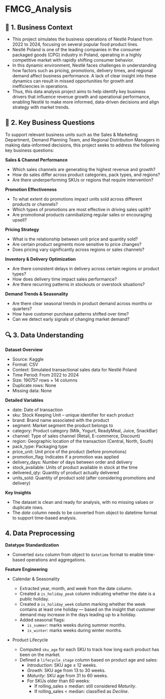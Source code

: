 # FMCG_Analysis
## 🧠 1. Business Context
- This project simulates the business operations of Nestlé Poland from 2022 to 2024, focusing on several popular food product lines.
- Nestlé Poland is one of the leading companies in the consumer packaged goods (CPG) industry in Poland, operating in a highly competitive market with rapidly shifting consumer behavior.
- In this dynamic environment, Nestlé faces challenges in understanding how factors such as pricing, promotions, delivery times, and regional demand affect business performance. A lack of clear insight into these dynamics can result in missed opportunities for growth and inefficiencies in operations.
- Thus, this data analysis project aims to help identify key business drivers that influence revenue growth and operational performance, enabling Nestlé to make more informed, data-driven decisions and align strategy with market trends.

## 🎯 2. Key Business Questions
To support relevant business units such as the Sales & Marketing Department, Demand Planning Team, and Regional Distribution Managers in making data-informed decisions, this project seeks to address the following key business questions:

**Sales & Channel Performance**
- Which sales channels are generating the highest revenue and growth?
- How do sales differ across product categories, pack types, and regions?
- Are there underperforming SKUs or regions that require intervention?

**Promotion Effectiveness**
- To what extent do promotions impact units sold across different products or channels?
- Which types of promotions are most effective in driving sales uplift?
- Are promotional products cannibalizing regular sales or encouraging upsell?

**Pricing Strategy**
- What is the relationship between unit price and quantity sold?
- Are certain product segments more sensitive to price changes?
- Does pricing vary significantly across regions or sales channels?

**Inventory & Delivery Optimization**
- Are there consistent delays in delivery across certain regions or product types?
- How does delivery time impact sales performance?
- Are there recurring patterns in stockouts or overstock situations?

**Demand Trends & Seasonality**
- Are there clear seasonal trends in product demand across months or quarters?
- How have customer purchase patterns shifted over time?
- Can we detect early signals of changing market demand?

## 🔍 3. Data Understanding
**Dataset Overview**
- Source: Kaggle
- Format: CSV
- Context: Simulated transactional sales data for Nestlé Poland
- Time Period: From 2022 to 2024
- Size: 190757 rows × 14 columns
- Duplicate rows: None
- Missing data: None

**Detailed Variables**
- date: Date of transaction
- sku: Stock Keeping Unit – unique identifier for each product
- brand: Brand name associated with the product
- segment: Market segment the product belongs to
- category: Product category (Milk, Yogurt, ReadyMeal, Juice, SnackBar)
- channel: Type of sales channel (Retail, E-commerce, Discount)
- region: Geographic location of the transaction (Central, North, South)
- pack_type: Packaging type
- price_unit: Unit price of the product (before promotions)
- promotion_flag: Indicates if a promotion was applied
- delivery_days: Number of days between order and delivery
- stock_available: Units of product available in stock at the time
- delivered_qty: Quantity of product actually delivered
- units_sold: Quantity of product sold (after considering promotions and delivery)

**Key Insights**
- The dataset is clean and ready for analysis, with no missing values or duplicate rows.
- The *date* column needs to be converted from object to datetime format to support time-based analysis.

## 4. Data Preprocessing
**Datatype Standardization**
- Converted `date` column from object to `datetime` format to enable time-based operations and aggregations.

**Feature Engineering**
- Calendar & Seasonality
  - Extracted year, month, and week from the date column.
  - Created a `is_holiday_peak` column indicating whether the date is a public holiday.
  - Created a `is_holiday_week` column marking whether the week contains at least one holiday — based on the insight that customer demand may increase in the days leading up to a holiday.
  - Added seasonal flags:
    - `is_summer`: marks weeks during summer months.
    - `is_winter`: marks weeks during winter months.

- Product Lifecycle
  - Computed `sku_age` for each SKU to track how long each product has been on the market.
  - Defined a `lifecycle_stage` column based on product age and sales:
    - *Introduction*: SKU age ≤ 12 weeks.
    - *Growth*: SKU age from 13 to 30 weeks.
    - *Maturity*: SKU age from 31 to 60 weeks.
    - For SKUs older than 60 weeks:
      - If rolling_sales ≥ median: still considered *Maturity*.
      - If rolling_sales < median: classified as *Decline*.
